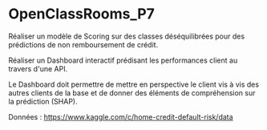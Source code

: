 # OpenClassRooms_P7

Réaliser un modèle de Scoring sur des classes déséquilibrées pour des prédictions de non remboursement de crédit.

Réaliser un Dashboard interactif prédisant les performances client au travers d'une API.

Le Dashboard doit permettre de mettre en perspective le client vis à vis des autres clients de la base et de donner des éléments de compréhension sur la prédiction (SHAP).

Données : https://www.kaggle.com/c/home-credit-default-risk/data
